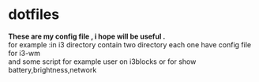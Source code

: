 # dotfiles

**These are my config file ,
i hope will be useful .** <br/> 
for example :in i3 directory contain two directory each one have config file for i3-wm <br/> 
and some script for example user on i3blocks or for show battery,brightness,network <br/> 